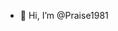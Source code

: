 - 👋 Hi, I’m @Praise1981
  

<!---
Praise1981/Praise1981 is a ✨ special ✨ repository because its `README.md` (this file) appears on your GitHub profile.
You can click the Preview link to take a look at your changes.
--->
